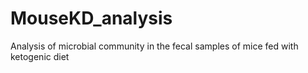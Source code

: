 # MouseKD_analysis
Analysis of microbial community in the fecal samples of mice fed with ketogenic diet
